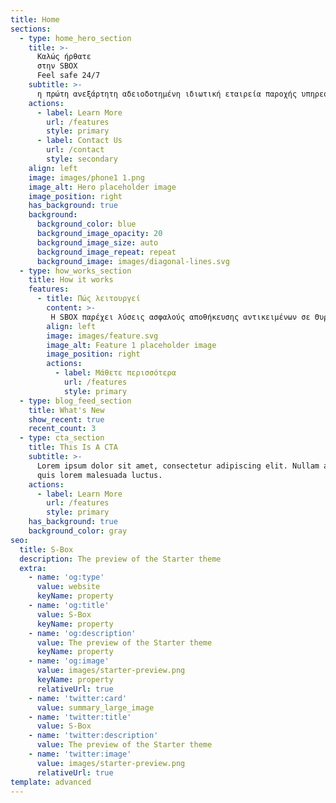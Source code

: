 ```yaml
---
title: Home
sections:
  - type: home_hero_section
    title: >-
      Καλώς ήρθατε
      στην SBOX
      Feel safe 24/7 
    subtitle: >-
      η πρώτη ανεξάρτητη αδειοδοτημένη ιδιωτική εταιρεία παροχής υπηρεσιών μίσθωσης Θυρίδων Θησαυροφυλακίου στην Ελλάδα.
    actions:
      - label: Learn More
        url: /features
        style: primary
      - label: Contact Us
        url: /contact
        style: secondary
    align: left
    image: images/phone1 1.png
    image_alt: Hero placeholder image
    image_position: right
    has_background: true
    background:
      background_color: blue
      background_image_opacity: 20
      background_image_size: auto
      background_image_repeat: repeat
      background_image: images/diagonal-lines.svg
  - type: how_works_section
    title: How it works
    features:
      - title: Πώς λειτουργεί
        content: >-
         Η SBOX παρέχει λύσεις ασφαλούς αποθήκευσης αντικειμένων σε Θυρίδες Θησαυροφυλακίου 24/7, για όλα αυτά τα οποία έχουν αξία για εσάς. Εάν είστε φυσικό, ή νομικό πρόσωπο, δημιουργείστε ένα λογαριασμό και ολοκληρώστε την κράτησή σας με μερικά απλά βήματα μέσω της ιστοσελίδας μας.
        align: left
        image: images/feature.svg
        image_alt: Feature 1 placeholder image
        image_position: right
        actions:
          - label: Μάθετε περισσότερα
            url: /features
            style: primary
  - type: blog_feed_section
    title: What's New
    show_recent: true
    recent_count: 3
  - type: cta_section
    title: This Is A CTA
    subtitle: >-
      Lorem ipsum dolor sit amet, consectetur adipiscing elit. Nullam a metus
      quis lorem malesuada luctus.
    actions:
      - label: Learn More
        url: /features
        style: primary
    has_background: true
    background_color: gray
seo:
  title: S-Box
  description: The preview of the Starter theme
  extra:
    - name: 'og:type'
      value: website
      keyName: property
    - name: 'og:title'
      value: S-Box
      keyName: property
    - name: 'og:description'
      value: The preview of the Starter theme
      keyName: property
    - name: 'og:image'
      value: images/starter-preview.png
      keyName: property
      relativeUrl: true
    - name: 'twitter:card'
      value: summary_large_image
    - name: 'twitter:title'
      value: S-Box
    - name: 'twitter:description'
      value: The preview of the Starter theme
    - name: 'twitter:image'
      value: images/starter-preview.png
      relativeUrl: true
template: advanced
---
```

